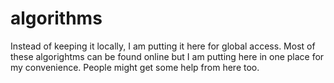 # algorithms
Instead of keeping it locally, I am putting it here for global access. Most of these algorightms can be found online but I am
putting here in one place for my convenience. People might get some help from here too.

